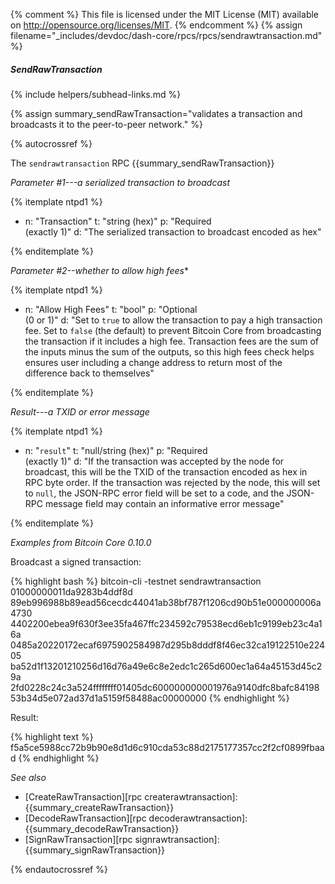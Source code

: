 {% comment %}
This file is licensed under the MIT License (MIT) available on
http://opensource.org/licenses/MIT.
{% endcomment %}
{% assign filename="_includes/devdoc/dash-core/rpcs/rpcs/sendrawtransaction.md" %}

##### SendRawTransaction
{% include helpers/subhead-links.md %}

{% assign summary_sendRawTransaction="validates a transaction and broadcasts it to the peer-to-peer network." %}

{% autocrossref %}

The `sendrawtransaction` RPC {{summary_sendRawTransaction}}

*Parameter #1---a serialized transaction to broadcast*

{% itemplate ntpd1 %}
- n: "Transaction"
  t: "string (hex)"
  p: "Required<br>(exactly 1)"
  d: "The serialized transaction to broadcast encoded as hex"

{% enditemplate %}

*Parameter #2--whether to allow high fees**

{% itemplate ntpd1 %}
- n: "Allow High Fees"
  t: "bool"
  p: "Optional<br>(0 or 1)"
  d: "Set to `true` to allow the transaction to pay a high transaction fee.  Set to `false` (the default) to prevent Bitcoin Core from broadcasting the transaction if it includes a high fee.  Transaction fees are the sum of the inputs minus the sum of the outputs, so this high fees check helps ensures user including a change address to return most of the difference back to themselves"

{% enditemplate %}

*Result---a TXID or error message*

{% itemplate ntpd1 %}
- n: "`result`"
  t: "null/string (hex)"
  p: "Required<br>(exactly 1)"
  d: "If the transaction was accepted by the node for broadcast, this will be the TXID of the transaction encoded as hex in RPC byte order.  If the transaction was rejected by the node, this will set to `null`, the JSON-RPC error field will be set to a code, and the JSON-RPC message field may contain an informative error message"

{% enditemplate %}

*Examples from Bitcoin Core 0.10.0*

Broadcast a signed transaction:

{% highlight bash %}
bitcoin-cli -testnet sendrawtransaction 01000000011da9283b4ddf8d\
89eb996988b89ead56cecdc44041ab38bf787f1206cd90b51e000000006a4730\
4402200ebea9f630f3ee35fa467ffc234592c79538ecd6eb1c9199eb23c4a16a\
0485a20220172ecaf6975902584987d295b8dddf8f46ec32ca19122510e22405\
ba52d1f13201210256d16d76a49e6c8e2edc1c265d600ec1a64a45153d45c29a\
2fd0228c24c3a524ffffffff01405dc600000000001976a9140dfc8bafc84198\
53b34d5e072ad37d1a5159f58488ac00000000
{% endhighlight %}

Result:

{% highlight text %}
f5a5ce5988cc72b9b90e8d1d6c910cda53c88d2175177357cc2f2cf0899fbaad
{% endhighlight %}

*See also*

* [CreateRawTransaction][rpc createrawtransaction]: {{summary_createRawTransaction}}
* [DecodeRawTransaction][rpc decoderawtransaction]: {{summary_decodeRawTransaction}}
* [SignRawTransaction][rpc signrawtransaction]: {{summary_signRawTransaction}}

{% endautocrossref %}
